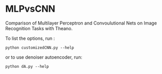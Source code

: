 MLPvsCNN
========

Comparison of Multilayer Perceptron and Convoulutional Nets on Image Recognition Tasks with Theano.

To list the options, run :

    python customizedCNN.py --help
  
or to use denoiser autoencoder, run:

    python dA.py --help
